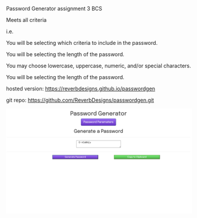 Password Generator assignment 3 BCS

Meets all criteria

i.e.

You will be selecting which criteria to include in the password.

You will be selecting the length of the password.

You may choose lowercase, uppercase, numeric, and/or special characters.

You will be selecting the length of the password.

hosted version: https://reverbdesigns.github.io/passwordgen

git repo: https://github.com/ReverbDesigns/passwordgen.git

 ![index screenshot](./assets/images/index1.png)

